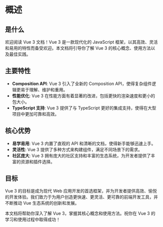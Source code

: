# 概述

## 是什么

欢迎阅读 Vue 3 文档！Vue 3 是一款现代化的 JavaScript 框架，以其高效、灵活和易用的特性而备受欢迎。本文档将引导你了解 Vue 3 的核心概念、使用方法以及最佳实践。

## 主要特性

- **Composition API**: Vue 3 引入了全新的 Composition API，使得复杂组件逻辑更易于理解、维护和重用。
- **性能优化**: Vue 3 在性能方面有着显著的改进，包括更快的渲染速度和更小的包大小。
- **TypeScript 支持**: Vue 3 提供了与 TypeScript 更好的集成支持，使得在大型项目中更加可靠和高效。

## 核心优势

- **易学易用**: Vue 3 内置了直观的 API 和清晰的文档，使得新手能够迅速上手。
- **灵活性**: Vue 3 提供了多种方式来构建组件，满足不同场景下的需求。
- **社区庞大**: Vue 3 拥有庞大的社区支持和丰富的生态系统，为开发者提供了丰富的资源和插件选择。

## 目标

Vue 3 的目标是成为现代 Web 应用开发的首选框架，并为开发者提供高效、愉悦的开发体验。我们致力于为用户创造更快速、更灵活、更可靠的前端开发工具，并不断推动 Vue 生态系统的创新和发展。

本文档将帮助你深入了解 Vue 3，掌握其核心概念和使用方法。祝你在 Vue 3 的学习和使用过程中取得成功！
